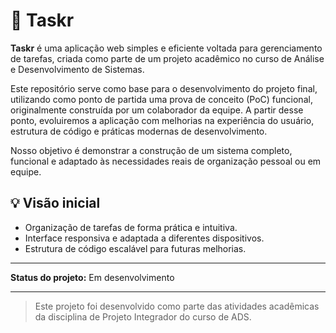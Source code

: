 # 🧠 Taskr

**Taskr** é uma aplicação web simples e eficiente voltada para gerenciamento de tarefas, criada como parte de um projeto acadêmico no curso de Análise e Desenvolvimento de Sistemas.

Este repositório serve como base para o desenvolvimento do projeto final, utilizando como ponto de partida uma prova de conceito (PoC) funcional, originalmente construída por um colaborador da equipe. A partir desse ponto, evoluiremos a aplicação com melhorias na experiência do usuário, estrutura de código e práticas modernas de desenvolvimento.

Nosso objetivo é demonstrar a construção de um sistema completo, funcional e adaptado às necessidades reais de organização pessoal ou em equipe.

## 💡 Visão inicial

- Organização de tarefas de forma prática e intuitiva.
- Interface responsiva e adaptada a diferentes dispositivos.
- Estrutura de código escalável para futuras melhorias.

---

**Status do projeto:** Em desenvolvimento

---

> Este projeto foi desenvolvido como parte das atividades acadêmicas da disciplina de Projeto Integrador do curso de ADS.
